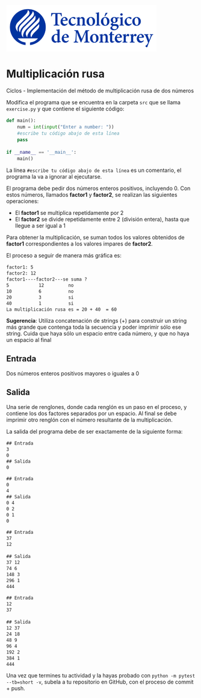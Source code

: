 ![Tec de Monterrey](../../images/logotecmty.png)
# Multiplicación rusa
Ciclos - Implementación del método de multiplicación rusa de dos números

Modifica el programa que se encuentra en la carpeta `src` que se llama
`exercise.py` y que contiene el siguiente código:

```python
def main():
    num = int(input("Enter a number: "))
    #escribe tu código abajo de esta línea
    pass

if __name__ == '__main__':
    main()
```

La línea `#escribe tu código abajo de esta línea` es un comentario,
el programa la va a ignorar al ejecutarse.

El programa debe pedir dos números enteros positivos, incluyendo 0.
Con estos números, llamados **factor1** y **factor2**, se realizan
las siguientes operaciones:

- El **factor1** se multiplica repetidamente por 2
- El **factor2** se divide repetidamente entre 2 (división entera),
    hasta que llegue a ser igual a 1

Para obtener la multiplicación, se suman todos los valores obtenidos de
**factor1** correspondientes a los valores impares de **factor2**.

El proceso a seguir de manera más gráfica es:
```
factor1: 5
factor2: 12
factor1----factor2---se suma ?
5           12	       no
10          6	       no
20          3	       si
40          1	       si
La multiplicación rusa es = 20 + 40  = 60
```

**Sugerencia**: Utiliza concatenación de strings (+) para construir un string
más grande que contenga toda la secuencia y poder imprimir sólo ese string.
Cuida que haya sólo un espacio entre cada número, y que no haya un espacio al
final

## Entrada

Dos números enteros positivos mayores o iguales a 0

## Salida

Una serie de renglones, donde cada renglón es un paso en el proceso, y
contiene los dos factores separados por un espacio.
Al final se debe imprimir otro renglón con el número resultante de la
multiplicación.

La salida del programa debe de ser exactamente de la siguiente forma:

```
## Entrada
3
0
## Salida
0
```

```
## Entrada
0
4
## Salida
0 4
0 2
0 1
0
```

```
## Entrada
37
12

## Salida
37 12
74 6
148 3
296 1
444
```

```
## Entrada
12
37

## Salida
12 37
24 18
48 9
96 4
192 2
384 1
444
```

Una vez que termines tu actividad y la hayas probado con
`python -m pytest --tb=short -v`,
subela a tu repositorio en GitHub, con el proceso de commit + push.

